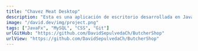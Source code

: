 ```yaml
---
title: "Chavez Meat Desktop"
description: "Esta es una aplicación de escritorio desarrollada en JavaFX para gestionar el inventario de una carnicería. Permite llevar un control detallado de diversos aspectos relacionados con  la carnicería."
image: "/david.dev/img/project.png"
tags: ["JavaFx", "MySQL", "CSS", "Git"]
urlGitHub: "https://github.com/DavidSepulvedaCh/ButcherShop"
urlView: "https://github.com/DavidSepulvedaCh/ButcherShop"
---
```

